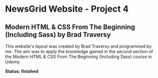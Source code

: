 # NewsGrid Website - Project 4
## Modern HTML & CSS From The Beginning (Including Sass) by Brad Traversy

This website's layout was created by Brad Traversy and programmed by me. The aim was to apply the knowledge gained in the second section of the Modern HTML & CSS From The Beginning (Including Sass) course in Udemy. 

**Status: finished**

